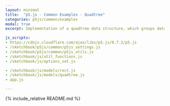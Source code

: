```yaml
---
layout: minimal
title:  "p5.js - Common Examples - Quadtree"
categories: p5js/common/examples
modal: true
excerpt: Implementation of a quadtree data structure, which groups data points into successively nested quadrants, which allows for fast access of elements in an area.

js_scripts:
- https://cdnjs.cloudflare.com/ajax/libs/p5.js/0.7.2/p5.js
- /sketchbook/p5js/common/p5js_settings.js
- /sketchbook/p5js/common/p5js_utils.js
- /sketchbook/js/util_functions.js
- /sketchbook/js/options_set.js

- /sketchbook/js/models/rect.js
- /sketchbook/js/models/quadtree.js
- app.js

---
```


{% include_relative README.md %}

